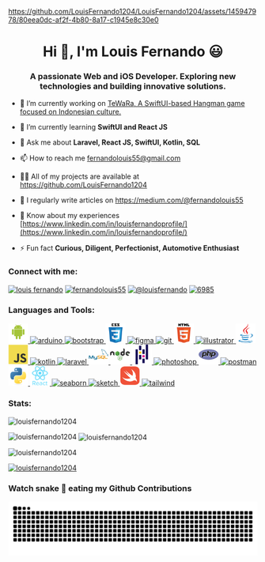 https://github.com/LouisFernando1204/LouisFernando1204/assets/145947978/80eea0dc-af2f-4b80-8a17-c1945e8c30e0

<h1 align="center">Hi 👋, I'm Louis Fernando 😃</h1>
<h3 align="center">A passionate Web and iOS Developer. Exploring new technologies and building innovative solutions.</h3>

- 🔭 I’m currently working on [TeWaRa, A SwiftUI-based Hangman game focused on Indonesian culture.](https://github.com/LouisFernando1204/TeWaRa/tree/Louis)

- 🌱 I’m currently learning **SwiftUI and React JS**

- 💬 Ask me about **Laravel, React JS, SwiftUI, Kotlin, SQL**

- 📫 How to reach me fernandolouis55@gmail.com

- 👨‍💻 All of my projects are available at https://github.com/LouisFernando1204

- 📝 I regularly write articles on https://medium.com/@fernandolouis55

- 📄 Know about my experiences [https://www.linkedin.com/in/louisfernandoprofile/](https://www.linkedin.com/in/louisfernandoprofile/)

- ⚡ Fun fact **Curious, Diligent, Perfectionist, Automotive Enthusiast**

<h3 align="left">Connect with me:</h3>
<p align="left">
<a href="https://www.linkedin.com/in/louisfernandoprofile/" target="blank"><img align="center" src="https://raw.githubusercontent.com/rahuldkjain/github-profile-readme-generator/master/src/images/icons/Social/linked-in-alt.svg" alt="louis fernando" height="30" width="40" /></a>
<a href="https://instagram.com/fernandolouis55" target="blank"><img align="center" src="https://raw.githubusercontent.com/rahuldkjain/github-profile-readme-generator/master/src/images/icons/Social/instagram.svg" alt="fernandolouis55" height="30" width="40" /></a>
<a href="https://medium.com/@fernandolouis55" target="blank"><img align="center" src="https://raw.githubusercontent.com/rahuldkjain/github-profile-readme-generator/master/src/images/icons/Social/medium.svg" alt="@louisfernando" height="30" width="40" /></a>
<a href="https://discord.gg/6985" target="blank"><img align="center" src="https://raw.githubusercontent.com/rahuldkjain/github-profile-readme-generator/master/src/images/icons/Social/discord.svg" alt="6985" height="30" width="40" /></a>
</p>

<h3 align="left">Languages and Tools:</h3>
<p align="left"> <a href="https://developer.android.com" target="_blank" rel="noreferrer"> <img src="https://raw.githubusercontent.com/devicons/devicon/master/icons/android/android-original-wordmark.svg" alt="android" width="40" height="40"/> </a> <a href="https://www.arduino.cc/" target="_blank" rel="noreferrer"> <img src="https://cdn.worldvectorlogo.com/logos/arduino-1.svg" alt="arduino" width="40" height="40"/> </a> <a href="https://getbootstrap.com" target="_blank" rel="noreferrer"> <img src="https://upload.wikimedia.org/wikipedia/commons/thumb/b/b2/Bootstrap_logo.svg/1200px-Bootstrap_logo.svg.png" alt="bootstrap" width="40" height="40"/> </a> <a href="https://www.w3schools.com/css/" target="_blank" rel="noreferrer"> <img src="https://raw.githubusercontent.com/devicons/devicon/master/icons/css3/css3-original-wordmark.svg" alt="css3" width="40" height="40"/> </a> <a href="https://www.figma.com/" target="_blank" rel="noreferrer"> <img src="https://www.vectorlogo.zone/logos/figma/figma-icon.svg" alt="figma" width="40" height="40"/> </a> <a href="https://git-scm.com/" target="_blank" rel="noreferrer"> <img src="https://www.vectorlogo.zone/logos/git-scm/git-scm-icon.svg" alt="git" width="40" height="40"/> </a> <a href="https://www.w3.org/html/" target="_blank" rel="noreferrer"> <img src="https://raw.githubusercontent.com/devicons/devicon/master/icons/html5/html5-original-wordmark.svg" alt="html5" width="40" height="40"/> </a> <a href="https://www.adobe.com/in/products/illustrator.html" target="_blank" rel="noreferrer"> <img src="https://www.vectorlogo.zone/logos/adobe_illustrator/adobe_illustrator-icon.svg" alt="illustrator" width="40" height="40"/> </a> <a href="https://www.java.com" target="_blank" rel="noreferrer"> <img src="https://raw.githubusercontent.com/devicons/devicon/master/icons/java/java-original.svg" alt="java" width="40" height="40"/> </a> <a href="https://developer.mozilla.org/en-US/docs/Web/JavaScript" target="_blank" rel="noreferrer"> <img src="https://raw.githubusercontent.com/devicons/devicon/master/icons/javascript/javascript-original.svg" alt="javascript" width="40" height="40"/> </a> <a href="https://kotlinlang.org" target="_blank" rel="noreferrer"> <img src="https://www.vectorlogo.zone/logos/kotlinlang/kotlinlang-icon.svg" alt="kotlin" width="40" height="40"/> </a> <a href="https://laravel.com/" target="_blank" rel="noreferrer"> <img src="https://encrypted-tbn0.gstatic.com/images?q=tbn:ANd9GcRnhoVwuJmtF1Lu4t9WcsZ7fESV9KdIQ7pVHw&s" alt="laravel" width="40" height="40"/> </a> <a href="https://www.mysql.com/" target="_blank" rel="noreferrer"> <img src="https://raw.githubusercontent.com/devicons/devicon/master/icons/mysql/mysql-original-wordmark.svg" alt="mysql" width="40" height="40"/> </a> <a href="https://nodejs.org" target="_blank" rel="noreferrer"> <img src="https://raw.githubusercontent.com/devicons/devicon/master/icons/nodejs/nodejs-original-wordmark.svg" alt="nodejs" width="40" height="40"/> </a> <a href="https://pandas.pydata.org/" target="_blank" rel="noreferrer"> <img src="https://raw.githubusercontent.com/devicons/devicon/2ae2a900d2f041da66e950e4d48052658d850630/icons/pandas/pandas-original.svg" alt="pandas" width="40" height="40"/> </a> <a href="https://www.photoshop.com/en" target="_blank" rel="noreferrer"> <img src="https://upload.wikimedia.org/wikipedia/commons/thumb/a/af/Adobe_Photoshop_CC_icon.svg/788px-Adobe_Photoshop_CC_icon.svg.png" alt="photoshop" width="40" height="40"/> </a> <a href="https://www.php.net" target="_blank" rel="noreferrer"> <img src="https://raw.githubusercontent.com/devicons/devicon/master/icons/php/php-original.svg" alt="php" width="40" height="40"/> </a> <a href="https://postman.com" target="_blank" rel="noreferrer"> <img src="https://www.vectorlogo.zone/logos/getpostman/getpostman-icon.svg" alt="postman" width="40" height="40"/> </a> <a href="https://www.python.org" target="_blank" rel="noreferrer"> <img src="https://raw.githubusercontent.com/devicons/devicon/master/icons/python/python-original.svg" alt="python" width="40" height="40"/> </a> <a href="https://reactjs.org/" target="_blank" rel="noreferrer"> <img src="https://raw.githubusercontent.com/devicons/devicon/master/icons/react/react-original-wordmark.svg" alt="react" width="40" height="40"/> </a> <a href="https://seaborn.pydata.org/" target="_blank" rel="noreferrer"> <img src="https://seaborn.pydata.org/_images/logo-mark-lightbg.svg" alt="seaborn" width="40" height="40"/> </a> <a href="https://www.sketch.com/" target="_blank" rel="noreferrer"> <img src="https://www.vectorlogo.zone/logos/sketchapp/sketchapp-icon.svg" alt="sketch" width="40" height="40"/> </a> <a href="https://developer.apple.com/swift/" target="_blank" rel="noreferrer"> <img src="https://raw.githubusercontent.com/devicons/devicon/master/icons/swift/swift-original.svg" alt="swift" width="40" height="40"/> </a> <a href="https://tailwindcss.com/" target="_blank" rel="noreferrer"> <img src="https://www.vectorlogo.zone/logos/tailwindcss/tailwindcss-icon.svg" alt="tailwind" width="40" height="40"/> </a> </p>

<h3 align="left">Stats:</h3>
<p><img align="center" src="https://github-readme-streak-stats.herokuapp.com/?user=louisfernando1204&" alt="louisfernando1204" /></p>
<p><img align="left" src="https://github-readme-stats.vercel.app/api/top-langs?username=louisfernando1204&show_icons=true&locale=en&layout=compact" alt="louisfernando1204" /></p>
<p>&nbsp;<img align="center" src="https://github-readme-stats.vercel.app/api?username=louisfernando1204&show_icons=true&locale=en" alt="louisfernando1204" /></p>

<p align="left">
  <img src="https://komarev.com/ghpvc/?username=louisfernando1204&label=Profile%20views&color=0e75b6&style=flat" alt="louisfernando1204" />
</p>
<p align="left">
  <a href="https://github.com/ryo-ma/github-profile-trophy">
    <img src="https://github-profile-trophy.vercel.app/?username=louisfernando1204&margin-w=15&margin-h=15" alt="louisfernando1204" />
  </a>
</p>

<h3 align="left">Watch snake 🐍 eating my Github Contributions</h3>
<picture>
  <source media="(prefers-color-scheme: dark)" srcset="https://github.com/LouisFernando1204/LouisFernando1204/blob/output/github-contribution-grid-snake-dark.svg" />
  <source media="(prefers-color-scheme: light)" srcset="https://github.com/LouisFernando1204/LouisFernando1204/blob/output/github-contribution-grid-snake.svg" />
  <img alt="github-snake" src="https://github.com/LouisFernando1204/LouisFernando1204/blob/output/github-contribution-grid-snake-dark.svg" />
</picture>
